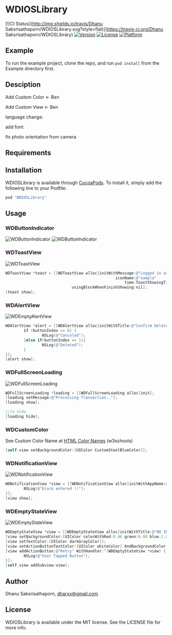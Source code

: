 # WDIOSLibrary

[![CI Status](http://img.shields.io/travis/Dhanu Saksrisathaporn/WDIOSLibrary.svg?style=flat)](https://travis-ci.org/Dhanu Saksrisathaporn/WDIOSLibrary)
[![Version](https://img.shields.io/cocoapods/v/WDIOSLibrary.svg?style=flat)](http://cocoapods.org/pods/WDIOSLibrary)
[![License](https://img.shields.io/cocoapods/l/WDIOSLibrary.svg?style=flat)](http://cocoapods.org/pods/WDIOSLibrary)
[![Platform](https://img.shields.io/cocoapods/p/WDIOSLibrary.svg?style=flat)](http://cocoapods.org/pods/WDIOSLibrary)

## Example

To run the example project, clone the repo, and run `pod install` from the Example directory first.

## Desciption

Add Custom Color <- Ben

Add Custom View <- Ben

language change:

add font:

fix photo orientation from camera

## Requirements

## Installation

WDIOSLibrary is available through [CocoaPods](http://cocoapods.org). To install
it, simply add the following line to your Podfile:

```ruby
pod "WDIOSLibrary"
```

## Usage

### WDButtonIndicator
![WDButtonIndicator](http://i67.tinypic.com/htcqpe.png) ![WDButtonIndicator](http://i65.tinypic.com/16lejht.png)


### WDToastView
![WDToastView](http://i67.tinypic.com/wj80lt.png)
```objective-c
WDToastView *toast = [[WDToastView alloc]initWithMessage:@"Logged in as.. Benmore99"
                                                iconName:@"sample"
                                                    time:ToastShowingTimeNormal
                             usingBlockWhenFinishShowing:nil];
[toast show];
```


### WDAlertView
![WDEmptyAlertView](http://i64.tinypic.com/hsmi42.png)
```objective-c
WDAlertView *alert = [[WDAlertView alloc]initWithTitle:@"Confirm Delete" message:@"Do you want to delete this item." confirmButtonTitle:@"Delete" cancelButtonTitle:@"No" usingBlockWhenTapButton:^(WDAlertView *alertView, NSInteger buttonIndex) {
        if (buttonIndex == 0) {
                NSLog(@"Canceled");
        }else if(buttonIndex == 1){
                NSLog(@"Deleted");
        }
}];
[alert show];
```


### WDFullScreenLoading
![WDFullScreenLoading](http://i68.tinypic.com/2a80w8k.png)
```objective-c
WDFullScreenLoading *loading = [[WDFullScreenLoading alloc]init];
[loading setMessage:@"Processing Transection.."];
[loading show];

//to hide
[loading hide];
```


### WDCustomColor
See Custom Color Name at [HTML Color Names](http://www.w3schools.com/colors/colors_names.asp) (w3schools)
```objective-c
[self.view setBackgroundColor:[UIColor CustomSteelBlueColor]];
```


### WDNotificationView
![WDNotificationView](http://i64.tinypic.com/2njh8is.png)
```objective-c
WDNotificationView *view = [[WDNotificationView alloc]initWithAppName:@"WDIOSLibrary" TimeDesc:@"now" Title:@"Download Complete" Subtitle:@"Your file has been downloaded." iconName:@"sample" timeDelay:5 parentView:self.view style:WDNotificationViewStyleDark usingBlockWhenTapped:^(WDNotificationView *notificationView) {
        NSLog(@"block entered !!");
}];
[view show];
```


### WDEmptyStateView
![WDEmptyStateView](http://i68.tinypic.com/15fzb4.png)
```objective-c
WDEmptyStateView *view = [[WDEmptyStateView alloc]initWithTitle:@"NO INTERNET" description:@"Your internet connention was lost,\nPlease check." imageName:@""];
[view setBackgroundColor:[UIColor colorWithRed:0.96 green:0.98 blue:1.00 alpha:1.0]];
[view setTextColor:[UIColor darkGrayColor]];
[view setActionButtonTextColor:[UIColor whiteColor] AndBackgroundColor:[UIColor CustomCrimsonColor]];
[view addActionButton:@"Retry" WithHandler:^(WDEmptyStateView *view) {
        NSLog(@"User Tapped Button");
}];
[self.view addSubview:view];
```

## Author

Dhanu Saksrisathaporn, dharxx@gmail.com

## License

WDIOSLibrary is available under the MIT license. See the LICENSE file for more info.

